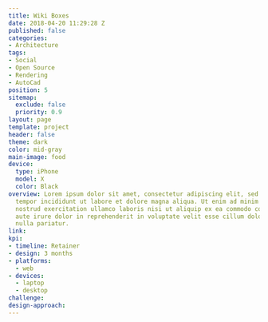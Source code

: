 ```yaml
---
title: Wiki Boxes
date: 2018-04-20 11:29:28 Z
published: false
categories:
- Architecture
tags:
- Social
- Open Source
- Rendering
- AutoCad
position: 5
sitemap:
  exclude: false
  priority: 0.9
layout: page
template: project
header: false
theme: dark
color: mid-gray
main-image: food
device:
  type: iPhone
  model: X
  color: Black
overview: Lorem ipsum dolor sit amet, consectetur adipiscing elit, sed do eiusmod
  tempor incididunt ut labore et dolore magna aliqua. Ut enim ad minim veniam, quis
  nostrud exercitation ullamco laboris nisi ut aliquip ex ea commodo consequat. Duis
  aute irure dolor in reprehenderit in voluptate velit esse cillum dolore eu fugiat
  nulla pariatur.
link: 
kpi:
- timeline: Retainer
- design: 3 months
- platforms:
  - web
- devices:
  - laptop
  - desktop
challenge: 
design-approach: 
---
```


